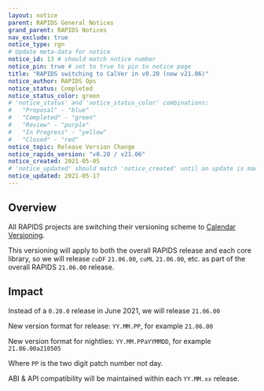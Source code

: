 ```yaml
---
layout: notice
parent: RAPIDS General Notices
grand_parent: RAPIDS Notices
nav_exclude: true
notice_type: rgn
# Update meta-data for notice
notice_id: 13 # should match notice number
notice_pin: true # set to true to pin to notice page
title: "RAPIDS switching to CalVer in v0.20 (now v21.06)"
notice_author: RAPIDS Ops
notice_status: Completed
notice_status_color: green
# 'notice_status' and 'notice_status_color' combinations:
#   "Proposal" - "blue"
#   "Completed" - "green"
#   "Review" - "purple"
#   "In Progress" - "yellow"
#   "Closed" - "red"
notice_topic: Release Version Change
notice_rapids_version: "v0.20 / v21.06"
notice_created: 2021-05-05
# 'notice_updated' should match 'notice_created' until an update is made
notice_updated: 2021-05-17
---
```


## Overview

All RAPIDS projects are switching their versioning scheme to [Calendar Versioning](https://calver.org).

This versioning will apply to both the overall RAPIDS release and each core library, so we will release `cuDF` `21.06.00`, `cuML` `21.06.00`, etc. as part of the overall RAPIDS `21.06.00` release.

## Impact

Instead of a `0.20.0` release in June 2021, we will release `21.06.00`

New version format for release: `YY.MM.PP`, for example `21.06.00`

New version format for nightlies: `YY.MM.PPaYYMMDD`, for example `21.06.00a210505`

Where `PP` is the two digit patch number not day.

ABI & API compatibility will be maintained within each `YY.MM.xx` release.